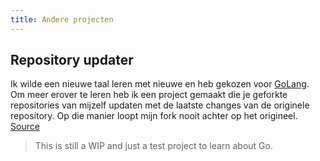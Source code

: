 ```yaml
---
title: Andere projecten
---
```


## Repository updater
Ik wilde een nieuwe taal leren met nieuwe  en heb gekozen voor [GoLang](https://golang.org/). Om meer erover te leren heb ik een project gemaakt die je geforkte repositories van mijzelf updaten met de laatste changes van de originele repository. Op die manier loopt mijn fork nooit achter op het origineel. [Source](https://github.com/Oscarteg/update-forked-repos)

> This is still a WIP and just a test project to learn about Go.